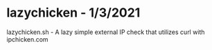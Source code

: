 # lazychicken - 1/3/2021

lazychicken.sh - A lazy simple external IP check that utilizes curl with ipchicken.com
